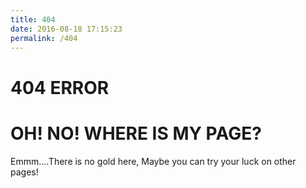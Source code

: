 ```yaml
---
title: 404
date: 2016-08-18 17:15:23
permalink: /404
---
```

# 404 ERROR
# OH! NO! WHERE IS MY PAGE?

Emmm....There is no gold here, Maybe you can try your luck on other pages!